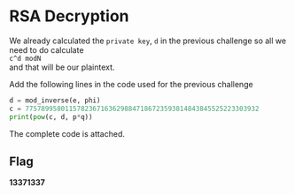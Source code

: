 # RSA Decryption
We already calculated the `private key`, `d` in the previous challenge so all we need to do calculate  
`c^d modN`  
and that will be our plaintext.

Add the following lines in the code used for the previous challenge
```python
d = mod_inverse(e, phi)
c = 77578995801157823671636298847186723593814843845525223303932
print(pow(c, d, p*q))
```
The complete code is attached.
## Flag
**13371337**
